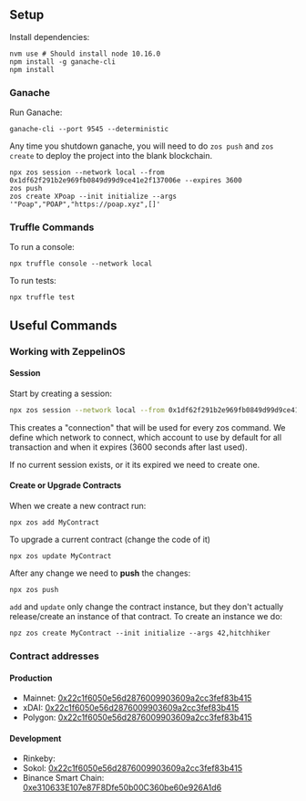 ## Setup

Install dependencies:
    
    nvm use # Should install node 10.16.0
    npm install -g ganache-cli
    npm install

### Ganache

Run Ganache:

    ganache-cli --port 9545 --deterministic

Any time you shutdown ganache, you will need to do `zos push` and `zos create` to deploy the project into the blank blockchain.

    npx zos session --network local --from 0x1df62f291b2e969fb0849d99d9ce41e2f137006e --expires 3600
    zos push
    zos create XPoap --init initialize --args '"Poap","POAP","https://poap.xyz",[]'

### Truffle Commands

To run a console:

    npx truffle console --network local

To run tests:

    npx truffle test

## Useful Commands

### Working with ZeppelinOS

#### Session

Start by creating a session:

```bash
npx zos session --network local --from 0x1df62f291b2e969fb0849d99d9ce41e2f137006e --expires 3600
```

This creates a "connection" that will be used for every zos command. We define which network to connect, which account to use by default
for all transaction and when it expires (3600 seconds after last used).

If no current session exists, or it its expired we need to create one.

#### Create or Upgrade Contracts

When we create a new contract run:

    npx zos add MyContract

To upgrade a current contract (change the code of it)

    npx zos update MyContract

After any change we need to **push** the changes:

    npx zos push

`add` and `update` only change the contract instance, but they don't actually release/create an instance of that contract.
To create an instance we do:

    npz zos create MyContract --init initialize --args 42,hitchhiker


### Contract addresses ###
#### Production ####
* Mainnet: [0x22c1f6050e56d2876009903609a2cc3fef83b415](https://etherscan.io/address/0x22c1f6050e56d2876009903609a2cc3fef83b415)
* xDAI: [0x22c1f6050e56d2876009903609a2cc3fef83b415](https://blockscout.com/poa/xdai/address/0x22c1f6050e56d2876009903609a2cc3fef83b415/transactions)
* Polygon: [0x22c1f6050e56d2876009903609a2cc3fef83b415](https://polygonscan.com/address/0x22c1f6050e56d2876009903609a2cc3fef83b415)

#### Development ####
* Rinkeby: []()
* Sokol: [0x22c1f6050e56d2876009903609a2cc3fef83b415](https://blockscout.com/poa/sokol/address/0x22c1f6050e56d2876009903609a2cc3fef83b415/transactions)
* Binance Smart Chain: [0xe310633E107e87F8Dfe50b00C360be60e926A1d6](https://testnet.bscscan.com/address/0xe310633e107e87f8dfe50b00c360be60e926a1d6)
